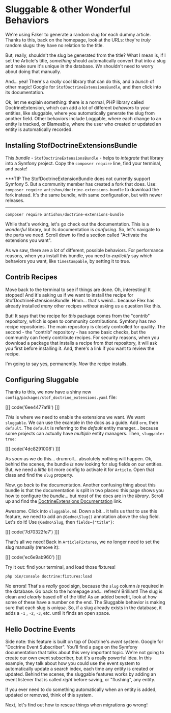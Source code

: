 # Sluggable & other Wonderful Behaviors

We're using Faker to generate a random slug for each dummy article. Thanks to
this, back on the homepage, look at the URLs: they're *truly* random slugs: they
have no relation to the title.

But, really, shouldn't the slug be generated from the title? What I mean is,
if I set the Article's title, *something* should automatically convert that into
a slug and make sure it's unique in the database. *We* shouldn't need to worry about
doing that manually.

And... yea! There's a *really* cool library that can do this, and a *bunch* of other
magic! Google for `StofDoctrineExtensionsBundle`, and then click into its documentation.

Ok, let me explain something: there is a normal, PHP library called DoctrineExtension,
which can add a lot of different *behaviors* to your entities, like sluggable, where
you automatically generate the slug from another field. Other behaviors include
Loggable, where each change to an entity is tracked, or Blameable, where the user
who created or updated an entity is automatically recorded.

## Installing StofDoctrineExtensionsBundle

This *bundle* - `StofDoctrineExtensionsBundle` - helps to *integrate* that library
into a Symfony project. Copy the `composer require` line, find your terminal, and
paste!

***TIP
The StofDoctrineExtensionBundle does not currently support Symfony 5. But a community
member has created a fork that does. Use: `composer require antishov/doctrine-extensions-bundle`
to download the fork instead. It's the same bundle, with same configuration,
but with newer releases.
***

```terminal-silent
composer require antishov/doctrine-extensions-bundle
```

While that's working, let's go check out the documentation. This is a *wonderful*
library, but its documentation is *confusing*. So, let's navigate to the parts
we need. Scroll down to find a section called "Activate the extensions you want".

As we saw, there are a *lot* of different, possible behaviors. For performance
reasons, when you install this bundle, you need to *explicitly* say which behaviors
you want, like `timestampable`, by setting it to true.

## Contrib Recipes

Move back to the terminal to see if things are done. Oh, interesting! It stopped!
And it's asking us if we want to install the recipe for StofDoctrineExtensionsBundle.
Hmm... that's weird... because Flex has already installed *many* other recipes
*without* asking us a question like this.

But! It says that the recipe for *this* package comes from the "contrib" repository,
which is open to community contributions. Symfony has *two* recipe repositories.
The main repository is closely controlled for quality. The second - the "contrib"
repository - has some basic checks, but the community can freely contribute recipes.
For security reasons, when you download a package that installs a recipe from *that*
repository, it will ask you first before installing it. And, there's a link if you
want to review the recipe.

I'm going to say yes, permanently. *Now* the recipe installs.

## Configuring Sluggable

Thanks to this, we now have a shiny new `config/packages/stof_doctrine_extensions.yaml`
file:

[[[ code('6ee4477af8') ]]]

*This* is where we need to enable the extensions we want. We want `sluggable`.
We can use the example in the docs as a guide. Add `orm`, then `default`. The `default`
is referring to the *default* entity manager... because some projects can actually
have *multiple* entity managers. Then, `sluggable: true`:

[[[ code('4dc8291008') ]]]

As *soon* as we do this... drumroll... absolutely nothing will happen. Ok, behind
the scenes, the bundle *is* now looking for slug fields on our entities. But, we
need a *little* bit more config to activate it for `Article`. Open that class and
find the `slug` property.

Now, go *back* to the documentation. Another confusing thing about this bundle
is that the documentation is split in two places: this page shows you how to
configure the *bundle*... but *most* of the docs are in the *library*. Scroll up
and find the [DoctrineExtensions Documentation][doctrine_extensions_docs] link.

Awesome. Click into `sluggable.md`. Down a bit... it tells us that to use this feature,
we need to add an `@Gedmo\Slug()` annotation above the slug field. Let's do it! Use
`@Gedmo\Slug`, then `fields={"title"}`:

[[[ code('7d70322fe7') ]]]

That's all we need! Back in `ArticleFixtures`, we no longer need to set the slug
manually (remove it):

[[[ code('ec6e9ab960') ]]]

Try it out: find your terminal, and load those fixtures!

```terminal
php bin/console doctrine:fixtures:load
```

No errors! That's a *really* good sign, because the `slug` column *is* required in
the database. Go back to the homepage and... refresh! Brilliant! The slug is clean
and *clearly* based off of the title! As an added benefit, look at how some of
these have a number on the end. The Sluggable behavior is making sure that each
slug is *unique*. So, if a slug already exists in the database, it adds a `-1`
, `-2`, `-3`, etc. until it finds an open space.

## Hello Doctrine Events

Side note: this feature is built on top of Doctrine's *event* system. Google for
"Doctrine Event Subscriber". You'll find a page on the Symfony documentation that
talks about this very important topic. We're not going to create our own event
subscriber, but it's a really powerful idea. In this example, they talk about how
you could use the event system to automatically update a search index, each time
any entity is created or updated. Behind the scenes, the sluggable features works
by adding an event listener that is called *right* before saving, or "flushing",
any entity.

If you ever need to do something automatically when an entity is added, updated
or removed, think of this system.

Next, let's find out how to rescue things when migrations go wrong!


[doctrine_extensions_docs]: https://github.com/Atlantic18/DoctrineExtensions/tree/v2.4.x/doc
